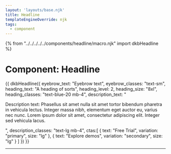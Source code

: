 ```yaml
---
layout: 'layouts/base.njk'
title: Headline
templateEngineOverride: njk
tags:
  - component
---
```

{% from "../../../../../components/headline/macro.njk" import dkbHeadline %}

<h1 class="mb-6">
	Component: Headline
</h1>

{{ dkbHeadline({
		eyebrow_text: "Eyebrow text",
		eyebrow_classes: "text-sm",
		heading_text: "A heading of sorts",
		heading_level: 2,
		heading_size: "8xl",
		heading_classes: "text-blue-20 mb-4",
		description_text: "<p>Description text: Phasellus sit amet nulla sit amet tortor bibendum pharetra in vehicula lectus. Integer massa nibh, elementum eget auctor eu, varius nec nunc. Lorem ipsum dolor sit amet, consectetur adipiscing elit. Integer sed vehicula lacus.</p>",
		description_classes: "text-lg mb-4",
		ctas:[
			{
				text: "Free Trial",
				variation: "primary",
				size: "lg"
			},
			{
				text: "Explore demos",
				variation: "secondary",
				size: "lg"
			}
		]
	})
}}

<hr class="my-10" />